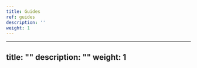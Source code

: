```yaml
---
title: Guides
ref: guides
description: ''
weight: 1
---
```

---
title: ""
description: ""
weight: 1
---